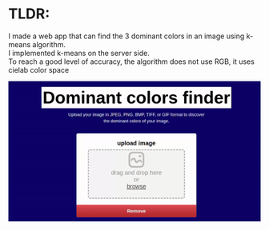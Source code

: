<h1>TLDR:</h1>
<P>I made a web app that can find the 3 dominant colors in an image using k-means algorithm.<br>
  I implemented k-means on the server side. <br>
  To reach a good level of accuracy, the algorithm does not use RGB, it uses cielab color space
</P>
<img src="example.gif" alt="animated" /><br>
